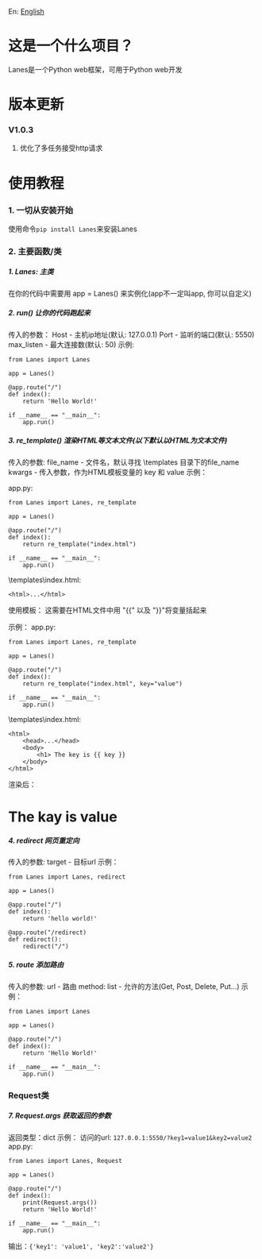 En: 
<a href="https://github.com/SeaMite43981045/Lanes/blob/main/README_en.md">English</a>
# 这是一个什么项目？
Lanes是一个Python web框架，可用于Python web开发

# 版本更新
### V1.0.3
1. 优化了多任务接受http请求

# 使用教程
### 1. 一切从安装开始
使用命令`pip install Lanes`来安装Lanes
### 2. 主要函数/类

##### 1. Lanes: 主类
在你的代码中需要用 app = Lanes() 来实例化(app不一定叫app, 你可以自定义)

##### 2. run() 让你的代码跑起来
传入的参数： Host - 主机ip地址(默认: 127.0.0.1)
            Port - 监听的端口(默认: 5550)
            max_listen - 最大连接数(默认: 50)
示例: 

    from Lanes import Lanes

    app = Lanes()

    @app.route("/")
    def index():
        return 'Hello World!'

    if __name__ == "__main__":
        app.run()

##### 3. re_template() 渲染HTML等文本文件(以下默认以HTML为文本文件)
传入的参数: file_name - 文件名，默认寻找 \templates 目录下的file_name
           kwargs - 传入参数，作为HTML模板变量的 key 和 value
示例：

app.py:

    from Lanes import Lanes, re_template

    app = Lanes()

    @app.route("/")
    def index():
        return re_template("index.html")

    if __name__ == "__main__":
        app.run()
    
\templates\index.html:

    <html>...</html>

使用模板：
    这需要在HTML文件中用 "{{" 以及 "}}"将变量括起来

示例：
app.py:

    from Lanes import Lanes, re_template

    app = Lanes()

    @app.route("/")
    def index():
        return re_template("index.html", key="value")

    if __name__ == "__main__":
        app.run()
    
\templates\index.html:

    <html>
        <head>...</head>
        <body>
            <h1> The key is {{ key }}
        </body>
    </html>

渲染后：

<h1>The kay is value</h1>

##### 4. redirect 网页重定向
传入的参数: target - 目标url
示例：

    from Lanes import Lanes, redirect

    app = Lanes()
    
    @app.route("/")
    def index():
        return 'hello world!'

    @app.route("/redirect)
    def redirect():
        redirect("/")

##### 5. route 添加路由
传入的参数: url - 路由
           method: list - 允许的方法(Get, Post, Delete, Put...)
示例：

    from Lanes import Lanes

    app = Lanes()

    @app.route("/")
    def index():
        return 'Hello World!'

    if __name__ == "__main__":
        app.run()

### Request类
##### 7. Request.args 获取返回的参数
返回类型：dict
示例：
访问的url: `127.0.0.1:5550/?key1=value1&key2=value2`
app.py:

    from Lanes import Lanes, Request

    app = Lanes()

    @app.route("/")
    def index():
        print(Request.args())
        return 'Hello World!'

    if __name__ == "__main__":
        app.run()
输出：`{'key1': 'value1', 'key2':'value2'}`
